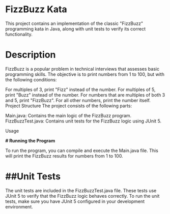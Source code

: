 
# **FizzBuzz Kata**

This project contains an implementation of the classic "FizzBuzz" programming kata in Java, along with unit tests to verify its correct functionality.

# **Description**

FizzBuzz is a popular problem in technical interviews that assesses basic programming skills. The objective is to print numbers from 1 to 100, but with the following conditions:

For multiples of 3, print "Fizz" instead of the number.
For multiples of 5, print "Buzz" instead of the number.
For numbers that are multiples of both 3 and 5, print "FizzBuzz".
For all other numbers, print the number itself.
Project Structure
The project consists of the following parts:

Main.java: Contains the main logic of the FizzBuzz program.
FizzBuzzTest.java: Contains unit tests for the FizzBuzz logic using JUnit 5.

Usage

**# Running the Program**

To run the program, you can compile and execute the Main.java file. This will print the FizzBuzz results for numbers from 1 to 100.

# **##Unit Tests**

The unit tests are included in the FizzBuzzTest.java file. These tests use JUnit 5 to verify that the FizzBuzz logic behaves correctly. To run the unit tests, make sure you have JUnit 5 configured in your development environment.



